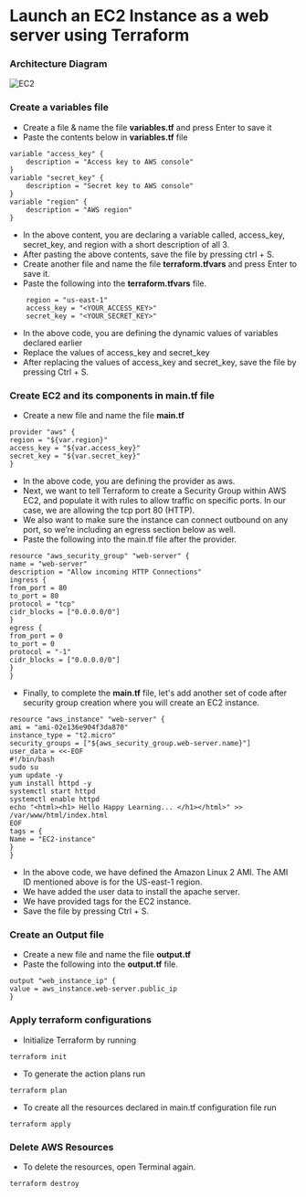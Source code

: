 # Launch an EC2 Instance as a web server using Terraform
### Architecture Diagram
![EC2](https://github.com/user-attachments/assets/fe39c1e1-7b70-43c7-b5fd-2f204ddccdbb)
### Create a variables file
- Create a file & name the file **variables.tf** and press Enter to save it
- Paste the contents below in **variables.tf** file
```
variable "access_key" {
    description = "Access key to AWS console"
}
variable "secret_key" {
    description = "Secret key to AWS console"
}
variable "region" {
    description = "AWS region"
}
```
- In the above content, you are declaring a variable called, access_key, secret_key, and region with a short description of all 3.
- After pasting the above contents, save the file by pressing ctrl + S.
- Create another file and name the file **terraform.tfvars** and press Enter to save it.
- Paste the following into the **terraform.tfvars** file.
```
    region = "us-east-1"
    access_key = "<YOUR_ACCESS_KEY>"        
    secret_key = "<YOUR_SECRET_KEY>"
```
- In the above code, you are defining the dynamic values of variables declared earlier
- Replace the values of access_key and secret_key
- After replacing the values of access_key and secret_key, save the file by pressing Ctrl + S.
### Create EC2 and its components in main.tf file
- Create a new file and name  the file **main.tf**
```
provider "aws" {
region = "${var.region}"
access_key = "${var.access_key}"
secret_key = "${var.secret_key}"
}
```
- In the above code, you are defining the provider as aws.
- Next, we want to tell Terraform to create a Security Group within AWS EC2, and populate it with rules to allow traffic on specific ports. In         our case, we are allowing the tcp port 80 (HTTP).
- We also want to make sure the instance can connect outbound on any port, so we’re including an egress section below as well.
- Paste the following into the main.tf file after the provider.
```
resource "aws_security_group" "web-server" {
name = "web-server"
description = "Allow incoming HTTP Connections" 
ingress {
from_port = 80
to_port = 80
protocol = "tcp"
cidr_blocks = ["0.0.0.0/0"]         
}   
egress {
from_port = 0
to_port = 0
protocol = "-1"
cidr_blocks = ["0.0.0.0/0"]         
}           
}
```
- Finally, to complete the **main.tf** file, let's add another set of code after security group creation where you will create an EC2 instance.
```
resource "aws_instance" "web-server" {
ami = "ami-02e136e904f3da870"
instance_type = "t2.micro"
security_groups = ["${aws_security_group.web-server.name}"]
user_data = <<-EOF
#!/bin/bash 
sudo su
yum update -y
yum install httpd -y
systemctl start httpd
systemctl enable httpd
echo "<html><h1> Hello Happy Learning... </h1></html>" >> /var/www/html/index.html       
EOF 
tags = {
Name = "EC2-instance"           
}           
}
```
- In the above code, we have defined the Amazon Linux 2 AMI. The AMI ID mentioned above is for the US-east-1 region.
- We have added the user data to install the apache server.
- We have provided tags for the EC2 instance.
- Save the file by pressing Ctrl + S.
### Create an Output file
- Create a new file and name the file **output.tf**
- Paste the following into the **output.tf** file.
```
output "web_instance_ip" {
value = aws_instance.web-server.public_ip           
}
```
### Apply terraform configurations
- Initialize Terraform by running
```
terraform init
```
- To generate the action plans run
```
terraform plan
```
- To create all the resources declared in main.tf configuration file run
```
terraform apply
```
### Delete AWS Resources
- To delete the resources, open Terminal again.
```
terraform destroy
```
